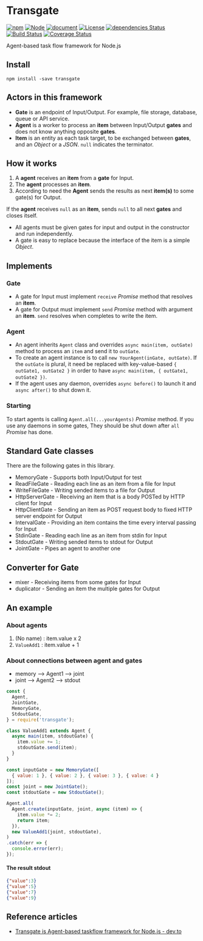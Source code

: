 # Transgate

[![npm](https://img.shields.io/npm/v/transgate.svg)](https://www.npmjs.com/package/transgate)
[![Node](https://img.shields.io/node/v/transgate.svg)]()
[![document](https://img.shields.io/badge/document-0.5.0-orange.svg)](https://tilfin.github.io/transgate/transgate/0.5.0/)
[![License](https://img.shields.io/github/license/tilfin/transgate.svg)]()
[![dependencies Status](https://david-dm.org/tilfin/transgate/status.svg)](https://david-dm.org/tilfin/transgate)
[![Build Status](https://travis-ci.org/tilfin/transgate.svg?branch=master)](https://travis-ci.org/tilfin/transgate)
[![Coverage Status](https://coveralls.io/repos/github/tilfin/transgate/badge.svg?branch=master)](https://coveralls.io/github/tilfin/transgate?branch=master)

Agent-based task flow framework for Node.js

## Install

```
npm install -save transgate
```

## Actors in this framework

* **Gate** is an endpoint of Input/Output. For example, file storage, database, queue or API service.
* **Agent** is a worker to process an **item** between Input/Output **gates** and does not know anything opposite **gates**.
* **Item** is an entity as each task target, to be exchanged between **gates**, and an *Object* or a *JSON*. `null` indicates the terminator.

## How it works

1. A **agent** receives an **item** from a **gate** for Input.
2. The **agent** processes an **item**.
3. According to need the **Agent** sends the results as next **item(s)** to some gate(s) for Output.

If the **agent** receives `null` as an **item**, sends `null` to all next **gates** and closes itself.

* All agents must be given gates for input and output in the constructor and run independently.
* A gate is easy to replace because the interface of the item is a simple *Object*.

## Implements

### Gate

* A gate for Input must implement `receive` *Promise* method that resolves an **item**.
* A gate for Output must implement `send` *Promise* method with argument an **item**. `send` resolves when completes to write the item.

### Agent

* An agent inherits `Agent` class and overrides `async main(item, outGate)` method to process an `item` and send it to `outGate`.
* To create an agent instance is to call `new YourAgent(inGate, outGate)`. If the `outGate` is plural, it need be replaced with key-value-based `{ outGate1, outGate2 }` in order to have `async main(item, { outGate1, outGate2 })`.
* If the agent uses any daemon, overrides `async before()` to launch it and `async after()` to shut down it.

### Starting

To start agents is calling `Agent.all(...yourAgents)` *Promise* method. If you use any daemons in some gates, They should be shut down after `all` *Promise* has done.

## Standard Gate classes

There are the following gates in this library.

* MemoryGate - Supports both Input/Output for test
* ReadFileGate - Reading each line as an item from a file for Input
* WriteFileGate - Writing sended items to a file for Output
* HttpServerGate - Receiving an item that is a body POSTed by HTTP client for Input
* HttpClientGate - Sending an item as POST request body to fixed HTTP server endpoint for Output
* IntervalGate - Providing an item contains the time every interval passing for Input
* StdinGate - Reading each line as an item from stdin for Input
* StdoutGate - Writing sended items to stdout for Output
* JointGate - Pipes an agent to another one

## Converter for Gate
* mixer - Receiving items from some gates for Input
* duplicator - Sending an item the multiple gates for Output

## An example

### About agents
1. (No name)   : item.value x 2
2. `ValueAdd1` : item.value + 1

### About connections between agent and gates
* memory --> Agent1 --> joint
* joint  --> Agent2 --> stdout

```javascript
const {
  Agent,
  JointGate,
  MemoryGate,
  StdoutGate,
} = require('transgate');

class ValueAdd1 extends Agent {
  async main(item, stdoutGate) {
    item.value += 1;
    stdoutGate.send(item);
  }
}

const inputGate = new MemoryGate([
  { value: 1 }, { value: 2 }, { value: 3 }, { value: 4 }
]);
const joint = new JointGate();
const stdoutGate = new StdoutGate();

Agent.all(
  Agent.create(inputGate, joint, async (item) => {
    item.value *= 2;
    return item;
  }),
  new ValueAdd1(joint, stdoutGate),
)
.catch(err => {
  console.error(err);
});
```

#### The result stdout

```json
{"value":3}
{"value":5}
{"value":7}
{"value":9}
```

## Reference articles
- [Transgate is Agent-based taskflow framework for Node.js - dev.to](https://dev.to/tilfin/transgate-is-agent-based-taskflow-framework-for-nodejs-58b)
